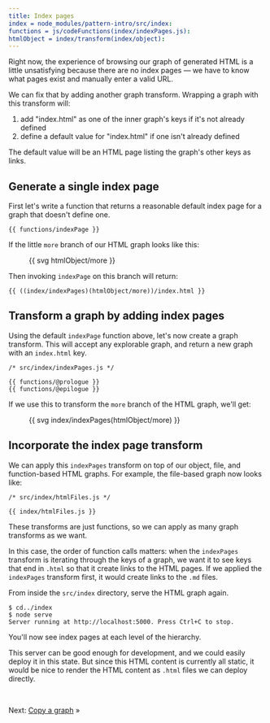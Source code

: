```yaml
---
title: Index pages
index = node_modules/pattern-intro/src/index:
functions = js/codeFunctions(index/indexPages.js):
htmlObject = index/transform(index/object):
---
```


Right now, the experience of browsing our graph of generated HTML is a little unsatisfying because there are no index pages — we have to know what pages exist and manually enter a valid URL.

We can fix that by adding another graph transform. Wrapping a graph with this transform will:

1. add "index.html" as one of the inner graph's keys if it's not already defined
2. define a default value for "index.html" if one isn't already defined

The default value will be an HTML page listing the graph's other keys as links.

## Generate a single index page

First let's write a function that returns a reasonable default index page for a graph that doesn't define one.

```{{'js'}}
{{ functions/indexPage }}
```

If the little `more` branch of our HTML graph looks like this:

<figure>
{{ svg htmlObject/more }}
</figure>

Then invoking `indexPage` on this branch will return:

```{{'html'}}
{{ ((index/indexPages)(htmlObject/more))/index.html }}
```

## Transform a graph by adding index pages

Using the default `indexPage` function above, let's now create a graph transform. This will accept any explorable graph, and return a new graph with an `index.html` key.

```{{'js'}}
/* src/index/indexPages.js */

{{ functions/@prologue }}
{{ functions/@epilogue }}
```

If we use this to transform the `more` branch of the HTML graph, we'll get:

<figure>
{{ svg index/indexPages(htmlObject/more) }}
</figure>

## Incorporate the index page transform

We can apply this `indexPages` transform on top of our object, file, and function-based HTML graphs. For example, the file-based graph now looks like:

```{{'js'}}
/* src/index/htmlFiles.js */

{{ index/htmlFiles.js }}
```

These transforms are just functions, so we can apply as many graph transforms as we want.

In this case, the order of function calls matters: when the `indexPages` transform is iterating through the keys of a graph, we want it to see keys that end in `.html` so that it create links to the HTML pages. If we applied the `indexPages` transform first, it would create links to the `.md` files.

<span class="tutorialStep"></span> From inside the `src/index` directory, serve the HTML graph again.

```console
$ cd../index
$ node serve
Server running at http://localhost:5000. Press Ctrl+C to stop.
```

You'll now see index pages at each level of the hierarchy.

This server can be good enough for development, and we could easily deploy it in this state. But since this HTML content is currently all static, it would be nice to render the HTML content as `.html` files we can deploy directly.

&nbsp;

Next: [Copy a graph](copy.html) »
